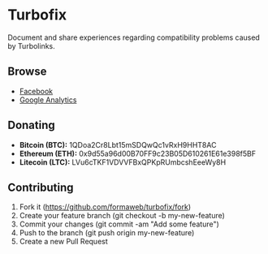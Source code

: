 # Turbofix

Document and share experiences regarding compatibility problems caused by Turbolinks.

## Browse

- [Facebook](https://github.com/formaweb/turbofix/blob/master/docs/facebook.md)
- [Google Analytics](https://github.com/formaweb/turbofix/blob/master/docs/google-analytics.md)

## Donating

- **Bitcoin (BTC):** 1QDoa2Cr8Lbt15mSDQwQc1vRxH9HHT8AC
- **Ethereum (ETH):** 0x9d55a96d00B70FF9c23B05D610261E61e398f5BF
- **Litecoin (LTC):** LVu6cTKF1VDVVFBxQPKpRUmbcshEeeWy8H

## Contributing

1. Fork it (https://github.com/formaweb/turbofix/fork)
2. Create your feature branch (git checkout -b my-new-feature)
3. Commit your changes (git commit -am "Add some feature")
4. Push to the branch (git push origin my-new-feature)
5. Create a new Pull Request
